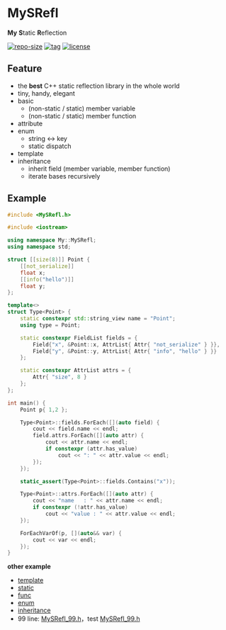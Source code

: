 # MySRefl

**My** **S**tatic **R**eflection

[![repo-size](https://img.shields.io/github/languages/code-size/shimakaze09/MySRefl?style=flat)](https://github.com/shimakaze09/MySRefl/archive/main.zip) [![tag](https://img.shields.io/github/v/tag/shimakaze09/MySRefl)](https://github.com/shimakaze09/MySRefl/tags) [![license](https://img.shields.io/github/license/shimakaze09/MySRefl)](LICENSE)

## Feature

- the **best** C++ static reflection library in the whole world
- tiny, handy, elegant
- basic
    - (non-static / static) member variable
    - (non-static / static) member function
- attribute
- enum
    - string <-> key
    - static dispatch
- template
- inheritance
    - inherit field (member variable, member function)
    - iterate bases recursively

## Example

```c++
#include <MySRefl.h>

#include <iostream>

using namespace My::MySRefl;
using namespace std;

struct [[size(8)]] Point {
	[[not_serialize]]
	float x;
	[[info("hello")]]
	float y;
};

template<>
struct Type<Point> {
	static constexpr std::string_view name = "Point";
	using type = Point;

	static constexpr FieldList fields = {
		Field{"x", &Point::x, AttrList{ Attr{ "not_serialize" } }},
		Field{"y", &Point::y, AttrList{ Attr{ "info", "hello" } }}
	};

	static constexpr AttrList attrs = {
		Attr{ "size", 8 }
	};
};

int main() {
	Point p{ 1,2 };

	Type<Point>::fields.ForEach([](auto field) {
		cout << field.name << endl;
		field.attrs.ForEach([](auto attr) {
			cout << attr.name << endl;
			if constexpr (attr.has_value)
				cout << ": " << attr.value << endl;
		});
	});

	static_assert(Type<Point>::fields.Contains("x"));

	Type<Point>::attrs.ForEach([](auto attr) {
		cout << "name   : " << attr.name << endl;
		if constexpr (!attr.has_value)
			cout << "value : " << attr.value << endl;
	});

	ForEachVarOf(p, [](auto&& var) {
		cout << var << endl;
	});
}
```

**other example**

- [template](src/test/01_template/main.cpp)
- [static](src/test/02_static/main.cpp)
- [func](src/test/03_func/main.cpp)
- [enum](src/test/04_enum/main.cpp)
- [inheritance](src/test/05_subclass/main.cpp)
- 99 line: [MySRefl_99.h](src/test/06_99/MySRefl_99.h)，test [MySRefl_99.h](src/test/06_99/main.cpp) 